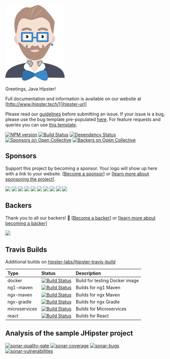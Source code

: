 
[![Logo][jhipster-image]][jhipster-url]

Greetings, Java Hipster!

Full documentation and information is available on our website at [http://www.jhipster.tech/][jhipster-url]

Please read our [guidelines](/CONTRIBUTING.md#submitting-an-issue) before submitting an issue. If your issue is a bug, please use the bug template pre-populated [here](https://github.com/jhipster/generator-jhipster/issues/new). For feature requests and queries you can use [this template][feature-template].

[![NPM version][npm-image]][npm-url]
[![Build Status][travis-image]][travis-url-main]
[![Dependency Status][daviddm-image]][daviddm-url]
[![Sponsors on Open Collective](https://opencollective.com/colly/sponsors/badge.svg)](#sponsors)
[![Backers on Open Collective](https://opencollective.com/colly/backers/badge.svg)](#backers)

## Sponsors

Support this project by becoming a sponsor. Your logo will show up here with a link to your website. [[Become a sponsor](https://opencollective.com/generator-jhipster#sponsor)] or [[learn more about sponsoring the project](http://www.jhipster.tech/sponsors/)].

<a href="https://opencollective.com/generator-jhipster/sponsor/0/website" target="_blank"><img src="https://opencollective.com/generator-jhipster/sponsor/0/avatar.svg"></a>
<a href="https://opencollective.com/generator-jhipster/sponsor/1/website" target="_blank"><img src="https://opencollective.com/generator-jhipster/sponsor/1/avatar.svg"></a>
<a href="https://opencollective.com/generator-jhipster/sponsor/2/website" target="_blank"><img src="https://opencollective.com/generator-jhipster/sponsor/2/avatar.svg"></a>
<a href="https://opencollective.com/generator-jhipster/sponsor/3/website" target="_blank"><img src="https://opencollective.com/generator-jhipster/sponsor/3/avatar.svg"></a>
<a href="https://opencollective.com/generator-jhipster/sponsor/4/website" target="_blank"><img src="https://opencollective.com/generator-jhipster/sponsor/4/avatar.svg"></a>
<a href="https://opencollective.com/generator-jhipster/sponsor/5/website" target="_blank"><img src="https://opencollective.com/generator-jhipster/sponsor/5/avatar.svg"></a>
<a href="https://opencollective.com/generator-jhipster/sponsor/6/website" target="_blank"><img src="https://opencollective.com/generator-jhipster/sponsor/6/avatar.svg"></a>
<a href="https://opencollective.com/generator-jhipster/sponsor/7/website" target="_blank"><img src="https://opencollective.com/generator-jhipster/sponsor/7/avatar.svg"></a>
<a href="https://opencollective.com/generator-jhipster/sponsor/8/website" target="_blank"><img src="https://opencollective.com/generator-jhipster/sponsor/8/avatar.svg"></a>
<a href="https://opencollective.com/generator-jhipster/sponsor/9/website" target="_blank"><img src="https://opencollective.com/generator-jhipster/sponsor/9/avatar.svg"></a>

## Backers

Thank you to all our backers! 🙏 [[Become a backer](https://opencollective.com/generator-jhipster#backer)] or [[learn more about becoming a backer](http://www.jhipster.tech/sponsors/)]

<a href="https://opencollective.com/generator-jhipster#backers" target="_blank"><img src="https://opencollective.com/generator-jhipster/backers.svg?width=890"></a>


## Travis Builds

Additional builds on [hipster-labs/jhipster-travis-build](https://github.com/hipster-labs/jhipster-travis-build)

| Type          | Status                                                   | Description                    |
|:--------------|:---------------------------------------------------------|:-------------------------------|
| docker        | [![Build Status][image-docker]][travis-url]              | Build for testing Docker image |
| ng1-maven     | [![Build Status][image-ng1-maven]][travis-url]           | Builds for ng1 Maven           |
| ngx-maven     | [![Build Status][image-ngx-maven]][travis-url]           | Builds for ngx Maven           |
| ngx-gradle    | [![Build Status][image-ngx-gradle]][travis-url]          | Builds for ngx Gradle          |
| microservices | [![Build Status][image-microservices]][travis-url]       | Builds for Microservices       |
| react         | [![Build Status][image-react]][travis-url]               | Builds for React               |

## Analysis of the sample JHipster project

[![sonar-quality-gate][sonar-quality-gate]][sonar-url]
[![sonar-coverage][sonar-coverage]][sonar-url]
[![sonar-bugs][sonar-bugs]][sonar-url]
[![sonar-vulnerabilities][sonar-vulnerabilities]][sonar-url]


[travis-url]: https://travis-ci.org/hipster-labs/jhipster-travis-build/branches
[image-docker]: https://travis-ci.org/hipster-labs/jhipster-travis-build.svg?branch=docker
[image-ng1-maven]: https://travis-ci.org/hipster-labs/jhipster-travis-build.svg?branch=ng1-maven
[image-ngx-maven]: https://travis-ci.org/hipster-labs/jhipster-travis-build.svg?branch=ngx-maven
[image-ngx-gradle]: https://travis-ci.org/hipster-labs/jhipster-travis-build.svg?branch=ngx-gradle
[image-microservices]: https://travis-ci.org/hipster-labs/jhipster-travis-build.svg?branch=microservices
[image-react]: https://travis-ci.org/hipster-labs/jhipster-travis-build.svg?branch=react

[sonar-url]: https://sonarcloud.io/dashboard?id=io.github.jhipster.sample%3Ajhipster-sample-application
[sonar-quality-gate]: https://sonarcloud.io/api/badges/gate?key=io.github.jhipster.sample%3Ajhipster-sample-application
[sonar-coverage]: https://sonarcloud.io/api/badges/measure?key=io.github.jhipster.sample%3Ajhipster-sample-application&metric=coverage
[sonar-bugs]: https://sonarcloud.io/api/badges/measure?key=io.github.jhipster.sample%3Ajhipster-sample-application&metric=bugs
[sonar-vulnerabilities]: https://sonarcloud.io/api/badges/measure?key=io.github.jhipster.sample%3Ajhipster-sample-application&metric=vulnerabilities

[jhipster-image]: https://raw.githubusercontent.com/jhipster/jhipster.github.io/master/images/logo/logo-jhipster2x.png
[jhipster-url]: http://www.jhipster.tech/
[npm-image]: https://badge.fury.io/js/generator-jhipster.svg
[npm-url]: https://npmjs.org/package/generator-jhipster
[travis-image]: https://travis-ci.org/jhipster/generator-jhipster.svg?branch=master
[travis-url-main]: https://travis-ci.org/jhipster/generator-jhipster
[daviddm-image]: https://david-dm.org/jhipster/generator-jhipster.svg?theme=shields.io
[daviddm-url]: https://david-dm.org/jhipster/generator-jhipster
[feature-template]: https://github.com/jhipster/generator-jhipster/issues/new?body=*%20**Overview%20of%20the%20request**%0A%0A%3C!--%20what%20is%20the%20query%20or%20request%20--%3E%0A%0A*%20**Motivation%20for%20or%20Use%20Case**%20%0A%0A%3C!--%20explain%20why%20this%20is%20a%20required%20for%20you%20--%3E%0A%0A%0A*%20**Browsers%20and%20Operating%20System**%20%0A%0A%3C!--%20is%20this%20a%20problem%20with%20all%20browsers%20or%20only%20IE8%3F%20--%3E%0A%0A%0A*%20**Related%20issues**%20%0A%0A%3C!--%20has%20a%20similar%20issue%20been%20reported%20before%3F%20--%3E%0A%0A*%20**Suggest%20a%20Fix**%20%0A%0A%3C!--%20if%20you%20can%27t%20fix%20this%20yourself%2C%20perhaps%20you%20can%20point%20to%20what%20might%20be%0A%20%20causing%20the%20problem%20(line%20of%20code%20or%20commit)%20--%3E
